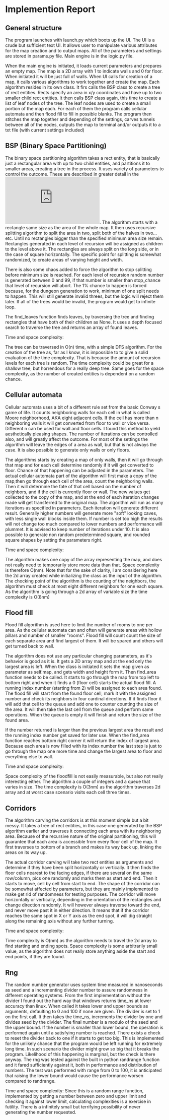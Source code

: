 # Implemention Report

## General structure

The program launches with launch.py which boots up the UI. The UI is a crude but sufficient text UI. It allows user to manipulate various attributes for the map creation and to output maps. All of the parameters and settings are stored in params.py file. Main engine is in the logic.py file.

When the main engine is initiated, it loads current parameters and prepares an empty map. The map is a 2D array with 1 to indicate walls and 0 for floor. When initiated it will be just full of walls. When UI calls for creation of a map, it calls various algorithms to work together and create the map. Each algorithm resides in its own class. It firs calls the BSP class to create a tree of rect entities. Rects specify an area in x/y coordinates and have up to two smaller child rect entities. It then calls BSP class again, this time to create a list of leaf nodes of the tree. The leaf nodes are used to create a small portion of the map each. For each of them the program calls cellular automata and then flood fill to fill in possible blanks. The program then stitches the map together and depending of the settings, carves tunnels between all of the nodes, outputs the map to terminal and/or outputs it to a txt file (with current settings included)

## BSP (Binary Space Partitioning)

The binary space partitioning algorithm takes a rect entity, that is basically just a rectangular area with up to two child entities, and partitions it to smaller areas, creating a tree in the process. It uses variety of parameters to control the outcome. These are described in greater detail in the ![Manual](https://github.com/Jiisala/Tiralabra-2022/blob/main/Documentation/Manual.md). The algorithm starts with a rectangle same size as the area of the whole map. It then uses recursive splitting algorithm to split the area in two, split both of the halves in two... etc. Until no rectangles bigger than the specified minimum area size remain. Rectangles generated in each level of recursion will be assigned as children to the level above it. The rectangles are always split on the long side, or in the case of square horizontally. The specific point for splitting is somewhat randomized, to create areas of varying height and width. 

There is also some chaos added to force the algorithm to stop splitting before minimum size is reached. For each level of recursion random number is generated between 0 and 99, if that number is smaller than stop_chance that level of recursion will abort. The 1% chance to happen is forced because, for the dungeon generation to work, minimum of one split needs to happen. This will still generate invalid threes, but the logic will reject them later. If all of the trees would be invalid, the program would get to infinite loop.

The find_leaves function finds leaves, by traversing the tree and finding rectangles that have both of their children as None. It uses a depth focused search to traverse the tree and returns an array of found leaves.

Time and space complexity:

The tree can be traversed in O(n) time, with a simple DFS algorithm. 
For the creation of the tree as, far as I know, it is impossible to to give a solid evaluation of the time complexity. That is because the amount of recursion levels for each tree is random. The time complexity could be great for a shallow tree, but horrendous for a really deep tree.  Same goes for the space complexity, as the number of created entities is dependent on a random chance. 

## Cellular automata

Cellular automata uses a bit of a different rule set from the basic Conway s game of life. It counts neighboring walls for each cell in what is called Moore neighborhood, AKA eight adjacent cells. If the cell has more than n neighboring walls it will get converted from floor to wall or vice versa. Different n can be used for wall and floor cells. I found this method to yield aesthetically pleasing shapes. The number of iterations can be controlled also, and will greatly affect the outcome. For most of the settings the algorithm will leave the edges of a area as wall, but that is not always the case. It is also possible to generate only walls or only floors. 

The algorithms starts by creating a map of only walls, then it will go through that map and for each cell determine randomly if it will get converted to floor. Chance of that happening can be adjusted in the parameters. The actual cellular automata part of the algorithm will first make a copy of the map,then go through each cell of the area, count the neighboring walls. Then it will determine the fate of that cell based on the number of neighbors, and if the cell is currently floor or wall. The new values get collected to the copy of the map, and at the end of each iteration changes made will get transferred to the original map. The algorithm will run as many iterations as specified in parameters. Each iteration will generate different result. Generally higher numbers will generate more "soft" looking caves, with less single wall blocks inside them. If number is set too high the results will not change too much compared to lower numbers and performance will plummet. It is advised to keep number of iterations under 10. It is also possible to generate non random predetermined square, and rounded square shapes by setting the parameters right.

Time and space complexity:

The algorithm makes one copy of the array representing the map, and does not really need to temporarily store more data than that. Space complexity is therefore O(nm). Note that for the sake of clarity, I am considering here the 2d array created while initializing the class as the input of the algorithm.
The chocking point of the algorithm is the counting of the neighbors, the algorithm must check at most eight different neighbors for one each square. As the algorithm is going through a 2d array of variable size the time complexity is O(8nm)

## Flood fill

Flood fill algorithm is used here to limit the number of rooms to one per area. As the cellular automata can and often will generate areas with hollow pillars and number of smaller "rooms". Flood fill will count count the size of each separate area and find largest of them. It will be spared and others will get turned back to wall. 

The algorithm does not use any particular changing parameters, as it's behavior is good as it is. It gets a 2D array map and at the end only the largest area is left. When the class is initiated it sets the map given as parameter as self.map, and gets width and height form it. Then find_area function needs to be called. It starts to go through the map from top left to bottom right and when it finds a 0 (floor cell) starts the actual flood fill. A running index number (starting from 2) will be assigned to each area found. The flood fill will start from the found floor cell, mark it with the assigned number and check its neighbors in four cardinal directions. If it finds floor it will add that cell to the queue and add one to counter counting the size of the area. It will then take the last cell from the queue and perform same operations. When the queue is empty it will finish and return the size of the found area. 

If the number returned is larger than the previous largest area the result and the running index number get saved for later use. When the find_area function reaches bottom right corner it will return the index of largest area. Because each area is now filled with its index number the last step is just to go through the map one more time and change the largest area to floor and everything else to wall.

Time and space complexity: 

Space complexity of the floodfill is not easily measurable, but also not really interesting either. The algorithm a couple of integers and a queue that varies in size. The time complexity is O(3nm) as the algorithm traverses 2d array and at worst case scenario visits each cell three times. 

## Corridors

The algorithm carving the corridors is at this moment simple but a bit messy. It takes a tree of rect entities, in this case one generated by the BSP algorithm earlier and traverses it connecting each area with its neighboring area. Because of the recursive nature of the original partitioning, this will guarantee that each area is accessible from every floor cell of the map. It first traverses to bottom of a branch and makes its way back up, linking the areas on its way up.

The actual corridor carving will take two rect entities as arguments and determine if they have been split horizontally or vertically. It then finds the floor cells nearest to the facing edges, if there are several on the same row/column, pics one randomly and marks them as start and end. Then it starts to move, cell by cell from start to end. The shape of the corridor can be somewhat affected by parameters, but they are mainly implemented to make get rid of randomness for testing purposes. The corridor will move horizontally or vertically, depending in the orientation of the rectangles and change direction randomly. It will however always traverse toward the end, and never move past it in either direction. It means that if the corridor reaches the same spot in X or Y axis as the end spot, it will dig straight along the remaining axis without any further turning.

Time and space complexity: 

Time complexity is O(nm) as the algorithm needs to travel the 2d array to find starting and ending spots. Space complexity is some arbitrarily small value, as the algorithm does not really store anything aside the start and end points, if they are found.

## Rng

The random number generator uses system time measured in nanoseconds as seed and a incrementing divider number to assure randomness in different operating systems. From the first implementation without the divider I found out the hard way that windows returns time_ns at lower accuracy than linux. When called it takes lower and upper bounds as arguments, defaulting to 0 and 100 if none are given. The divider is set to 1 on the first call. It then takes the time_ns, increments the divider by one and divides seed by the divider. The final number is a modulo of the seed and the upper bound. If the number is smaller than lower bound, the operation is performed again until a satisfying number is reached. There exists a check to reset the divider back to one if it starts to get too big. This is implemented for the unlikely chance that the program would be left running for extremely long time. In such scenario the divider might grow so big that it breaks the program. Likelihood of this happening is marginal, but the check is there anyway. The rng was tested against the built in python randrange function and it fared sufficiently against it, both in performance and distribution of numbers. The test was performed with range from 0 to 100, it is anticipated that raising the lower bound would cause the performance worsen compared to randrange.

Time and space complexity: 
Since this is a random range function, implemented by getting a number between zero and upper limit and checking it against lower limit, calculating complexities is a exercise in futility. There is a infinitely small but terrifying possibility of never generating the number requested.
